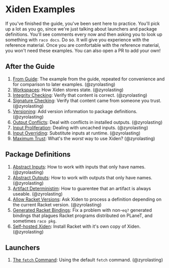 # Xiden Examples

If you've finished the guide, you've been sent here to
practice. You'll pick up a lot as you go, since we're just talking
about launchers and package definitions. You'll see comments
every now and then asking you to look up something with `raco
docs`. Do so. It will give you experience with the reference material.
Once you are comfortable with the reference material, you won't need
these examples. You can also open a PR to add your own!


## After the Guide

1. [From Guide](./from-guide): The example from the guide, repeated
   for convenience and for comparison to later
   examples. (@zyrolasting)
1. [Workspaces](./workspaces): How Xiden stores state. (@zyrolasting)
1. [Integrity Checking](./integrity-checking): Verify that content is
   correct.  (@zyrolasting)
1. [Signature Checking](./signature-checking): Verify that content
   came from someone you trust.  (@zyrolasting)
1. [Versioning](./versioning): Add version information to package
   definitions. (@zyrolasting)
1. [Output Conflicts](./output-conflicts): Deal with conflicts in
   installed outputs. (@zyrolasting)
1. [Input Proliferation](./input-proliferation): Dealing with uncached
   inputs. (@zyrolasting)
1. [Input Overriding](./input-overriding): Substitute inputs at
   runtime. (@zyrolasting)
1. [Maximum Trust](./maximum-trust): What's the _worst_ way to use
   Xiden? (@zyrolasting)


## Package Definitions

1. [Abstract Inputs](./abstract-inputs): How to work with inputs that
   only have names.  (@zyrolasting)
1. [Abstract Outputs](./abstract-outputs): How to work with outputs
   that only have names.  (@zyrolasting)
1. [Artifact Deterministim](./determinism): How to guarentee that an
   artifact is always useable.  (@zyrolasting)
1. [Allow Racket Versions](./allow-racket-versions): Ask Xiden to
   process a definition depending on the current Racket
   version. (@zyrolasting)
1. [Generated Racket Bindings](./generated-racket-bindings): Fix a
   problem with non-`eq?` generated bindings that plagues Racket
   programs distributed on PLaneT, and sometimes `raco pkg`.
1. [Self-hosted Xiden](./self-hosting): Install Racket with it's own
   copy of Xiden. (@zyrolasting)


## Launchers

1. [The `fetch` Command](./fetch-command): Using the default `fetch`
   command. (@zyrolasting)
